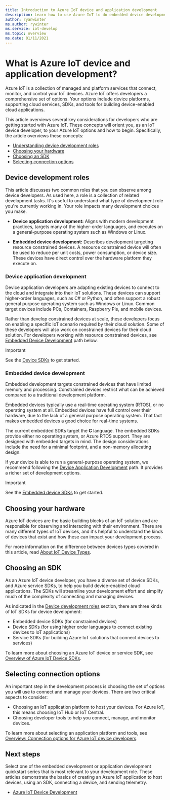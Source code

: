 ```yaml
---
title: Introduction to Azure IoT device and application development
description: Learn how to use Azure IoT to do embedded device development and build device-enabled cloud applications.
author: ryanwinter
ms.author: rywinter
ms.service: iot-develop
ms.topic: overview 
ms.date: 01/11/2021
---
```


# What is Azure IoT device and application development?

Azure IoT is a collection of managed and platform services that connect, monitor, and control your IoT devices. Azure IoT offers developers a comprehensive set of options. Your options include device platforms, supporting cloud services, SDKs, and tools for building device-enabled cloud applications.

This article overviews several key considerations for developers who are getting started with Azure IoT. These concepts will orient you, as an IoT device developer, to your Azure IoT options and how to begin. Specifically, the article overviews these concepts:
- [Understanding device development roles](#device-development-roles)
- [Choosing your hardware](#choosing-your-hardware)
- [Choosing an SDK](#choosing-an-sdk)
- [Selecting connection options](#selecting-connection-options)

## Device development roles
This article discusses two common roles that you can observe among device developers. As used here, a role is a collection of related development tasks. It's useful to understand what type of development role you're currently working in. Your role impacts many development choices you make.

* **Device application development:** Aligns with modern development practices, targets many of the higher-order languages, and executes on a general-purpose operating system such as Windows or Linux.

* **Embedded device development:** Describes development targeting resource constrained devices. A resource constrained device will often be used to reduce per unit costs, power consumption, or device size. These devices have direct control over the hardware platform they execute on.

### Device application development
Device application developers are adapting existing devices to connect to the cloud and integrate into their IoT solutions. These devices can support higher-order languages, such as C# or Python, and often support a robust general purpose operating system such as Windows or Linux. Common target devices include PCs, Containers, Raspberry Pis, and mobile devices. 

Rather than develop constrained devices at scale, these developers focus on enabling a specific IoT scenario required by their cloud solution. Some of these developers will also work on constrained devices for their cloud solution. For developers working with resource constrained devices, see [Embedded Device Development](#embedded-device-development) path below.

> [!IMPORTANT]
> See the [Device SDKs](about-iot-sdks.md#device-sdks) to get started.

### Embedded device development
Embedded development targets constrained devices that have limited memory and processing. Constrained devices restrict what can be achieved compared to a traditional development platform.

Embedded devices typically use a real-time operating system (RTOS), or no operating system at all. Embedded devices have full control over their hardware, due to the lack of a general purpose operating system. That fact makes embedded devices a good choice for real-time systems.

The current embedded SDKs target the **C** language. The embedded SDKs provide either no operating system, or Azure RTOS support. They are designed with embedded targets in mind. The design considerations include the need for a minimal footprint, and a non-memory allocating design.

If your device is able to run a general-purpose operating system, we recommend following the [Device Application Development](#device-application-development) path. It provides a richer set of development options.

> [!IMPORTANT]
> See the [Embedded device SDKs](about-iot-sdks.md#embedded-device-sdks) to get started.

## Choosing your hardware
Azure IoT devices are the basic building blocks of an IoT solution and are responsible for observing and interacting with their environment. There are many different types of IoT devices, and it's helpful to understand the kinds of devices that exist and how these can impact your development process.

For more information on the difference between devices types covered in this article, read [About IoT Device Types](concepts-iot-device-types.md).

## Choosing an SDK
As an Azure IoT device developer, you have a diverse set of device SDKs, and Azure service SDKs, to help you build device-enabled cloud applications. The SDKs will streamline your development effort and simplify much of the complexity of connecting and managing devices. 

As indicated in the [Device development roles](#device-development-roles) section, there are three kinds of IoT SDKs for device development:
- Embedded device SDKs (for constrained devices)
- Device SDKs (for using higher order languages to connect existing devices to IoT applications)
- Service SDKs (for building Azure IoT solutions that connect devices to services)

To learn more about choosing an Azure IoT device or service SDK, see [Overview of Azure IoT Device SDKs](about-iot-sdks.md).

## Selecting connection options
An important step in the development process is choosing the set of options you will use to connect and manage your devices. There are two critical aspects to consider:
- Choosing an IoT application platform to host your devices. For Azure IoT, this means choosing IoT Hub or IoT Central.
- Choosing developer tools to help you connect, manage, and monitor devices.

To learn more about selecting an application platform and tools, see [Overview: Connection options for Azure IoT device developers](concepts-overview-connection-options.md).

## Next steps
Select one of the embedded development or application development quickstart series that is most relevant to your development role. These articles demonstrate the basics of creating an Azure IoT application to host devices, using an SDK, connecting a device, and sending telemetry.  
- [Azure IoT Device Development](index.yml)
